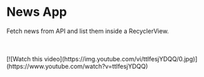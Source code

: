 # News App
Fetch news from API and list them inside a RecyclerView.

</br>
</br>
[![Watch this video](https://img.youtube.com/vi/ttIfesjYDQQ/0.jpg)](https://www.youtube.com/watch?v=ttIfesjYDQQ)
